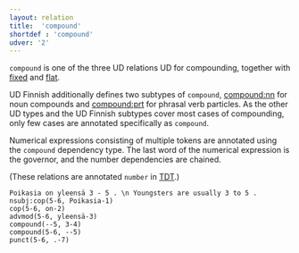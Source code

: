 ```yaml
---
layout: relation
title:  'compound'
shortdef : 'compound'
udver: '2'
---
```


`compound` is one of the three UD relations UD for compounding,
together with [fixed]() and [flat]().

UD Finnish additionally defines two subtypes of `compound`,
[compound:nn]() for noun compounds and [compound:prt]()
for phrasal verb particles. As the other UD types and the
UD Finnish subtypes cover most cases of compounding, only
few cases are annotated specifically as `compound`.

Numerical expressions consisting of multiple tokens are annotated
using the `compound` dependency type. The last word of the numerical
expression is the governor, and the number dependencies are chained.

(These relations are annotated `number` in
[TDT](http://bionlp.utu.fi/fintreebank.html).)

<!-- fname:number.pdf -->
~~~ sdparse
Poikasia on yleensä 3 - 5 . \n Youngsters are usually 3 to 5 .
nsubj:cop(5-6, Poikasia-1)
cop(5-6, on-2)
advmod(5-6, yleensä-3)
compound(--5, 3-4)
compound(5-6, --5)
punct(5-6, .-7)
~~~
<!-- Interlanguage links updated Po 11. listopadu 2024, 20:10:36 CET -->
